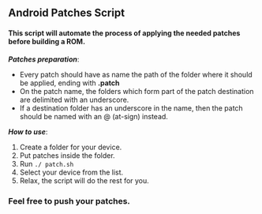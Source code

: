 ## Android Patches Script

#### This script will automate the process of applying the needed patches before building a ROM.


***Patches preparation***:
- Every patch should have as name the path of the folder where it should be applied, ending with **.patch**
- On the patch name, the folders which form part of the patch destination are delimited with an underscore.
- If a destination folder has an underscore in the name, then the patch should be named with an @ (at-sign) instead.


***How to use***:

1. Create a folder for your device.
2. Put patches inside the folder.
3. Run `./ patch.sh`
4. Select your device from the list.
5. Relax, the script will do the rest for you.

### Feel free to push your patches.
